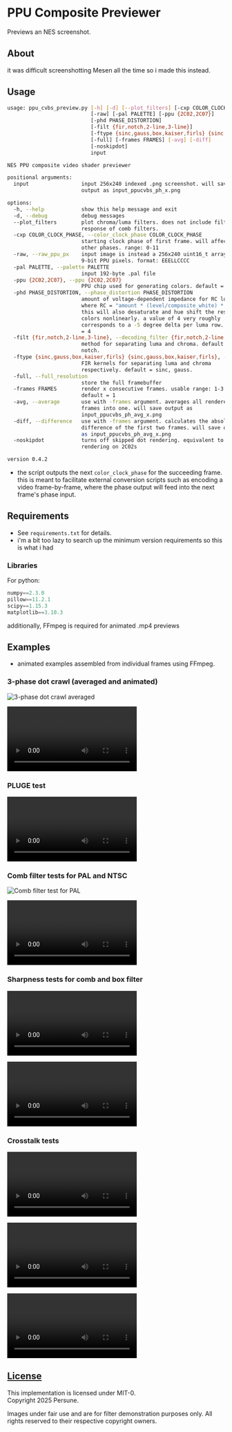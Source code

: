 # PPU Composite Previewer

Previews an NES screenshot.

## About

it was difficult screenshotting Mesen all the time so i made this instead.

## Usage

```sh
usage: ppu_cvbs_preview.py [-h] [-d] [--plot_filters] [-cxp COLOR_CLOCK_PHASE]
                           [-raw] [-pal PALETTE] [-ppu {2C02,2C07}]
                           [-phd PHASE_DISTORTION]
                           [-filt {fir,notch,2-line,3-line}]
                           [-ftype {sinc,gauss,box,kaiser,firls} {sinc,gauss,box,kaiser,firls}]
                           [-full] [-frames FRAMES] [-avg] [-diff]
                           [-noskipdot]
                           input

NES PPU composite video shader previewer

positional arguments:
  input                 input 256x240 indexed .png screenshot. will save
                        output as input_ppucvbs_ph_x.png

options:
  -h, --help            show this help message and exit
  -d, --debug           debug messages
  --plot_filters        plot chroma/luma filters. does not include filter
                        response of comb filters.
  -cxp COLOR_CLOCK_PHASE, --color_clock_phase COLOR_CLOCK_PHASE
                        starting clock phase of first frame. will affect all
                        other phases. range: 0-11
  -raw, --raw_ppu_px    input image is instead a 256x240 uint16_t array of raw
                        9-bit PPU pixels. format: EEELLCCCC
  -pal PALETTE, --palette PALETTE
                        input 192-byte .pal file
  -ppu {2C02,2C07}, --ppu {2C02,2C07}
                        PPU chip used for generating colors. default = 2C02
  -phd PHASE_DISTORTION, --phase_distortion PHASE_DISTORTION
                        amount of voltage-dependent impedance for RC lowpass,
                        where RC = "amount * (level/composite_white) * 1e-8".
                        this will also desaturate and hue shift the resulting
                        colors nonlinearly. a value of 4 very roughly
                        corresponds to a -5 degree delta per luma row. default
                        = 4
  -filt {fir,notch,2-line,3-line}, --decoding_filter {fir,notch,2-line,3-line}
                        method for separating luma and chroma. default =
                        notch.
  -ftype {sinc,gauss,box,kaiser,firls} {sinc,gauss,box,kaiser,firls}, --fir_filter_type {sinc,gauss,box,kaiser,firls} {sinc,gauss,box,kaiser,firls}
                        FIR kernels for separating luma and chroma
                        respectively. default = sinc, gauss.
  -full, --full_resolution
                        store the full framebuffer
  -frames FRAMES        render x consecutive frames. usable range: 1-3.
                        default = 1
  -avg, --average       use with -frames argument. averages all rendered
                        frames into one. will save output as
                        input_ppucvbs_ph_avg_x.png
  -diff, --difference   use with -frames argument. calculates the absolute
                        difference of the first two frames. will save output
                        as input_ppucvbs_ph_avg_x.png
  -noskipdot            turns off skipped dot rendering. equivalent to
                        rendering on 2C02s

version 0.4.2
```

- the script outputs the next `color_clock_phase` for the succeeding frame. this
  is meant to facilitate external conversion scripts such as encoding a video
  frame-by-frame, where the phase output will feed into the next frame's phase
  input.

## Requirements

- See `requirements.txt` for details.
- i'm a bit too lazy to search up the minimum version requirements so this is what i had

### Libraries

For python:

```python
numpy==2.3.0
pillow==11.2.1
scipy==1.15.3
matplotlib==3.10.3
```

additionally, FFmpeg is required for animated .mp4 previews

## Examples

- animated examples assembled from individual frames using FFmpeg.

### 3-phase dot crawl (averaged and animated)

![3-phase dot crawl averaged](https://raw.githubusercontent.com/Gumball2415/pencil-case/refs/heads/main/ppu_cvbs_previewer/docs/addie.png)

![3-phase dot crawl animated](https://raw.githubusercontent.com/Gumball2415/pencil-case/refs/heads/main/ppu_cvbs_previewer/docs/addie.mp4)

### PLUGE test

![PLUGE](https://raw.githubusercontent.com/Gumball2415/pencil-case/refs/heads/main/ppu_cvbs_previewer/docs/240pee.mp4)

### Comb filter tests for PAL and NTSC

![Comb filter test for PAL](https://raw.githubusercontent.com/Gumball2415/pencil-case/refs/heads/main/ppu_cvbs_previewer/docs/240pee_2_PAL.png)

![Comb filter test for NTSC](https://raw.githubusercontent.com/Gumball2415/pencil-case/refs/heads/main/ppu_cvbs_previewer/docs/240pee_2_NTSC.mp4)

### Sharpness tests for comb and box filter

![Sharpness test: Comb filter](https://raw.githubusercontent.com/Gumball2415/pencil-case/refs/heads/main/ppu_cvbs_previewer/docs/240pee_3_comb.mp4)

![Sharpness test: Box filter](https://raw.githubusercontent.com/Gumball2415/pencil-case/refs/heads/main/ppu_cvbs_previewer/docs/240pee_3_box.mp4)

### Crosstalk tests

![Crosstalk test: FIR filter (Sinc + Gaussian)](https://raw.githubusercontent.com/Gumball2415/pencil-case/refs/heads/main/ppu_cvbs_previewer/docs/dither.mp4)

![Crosstalk test: 2-line comb filter](https://raw.githubusercontent.com/Gumball2415/pencil-case/refs/heads/main/ppu_cvbs_previewer/docs/dither_2line.mp4)

![Crosstalk test: 3-line comb filter](https://raw.githubusercontent.com/Gumball2415/pencil-case/refs/heads/main/ppu_cvbs_previewer/docs/dither_3line.mp4)

## [License](../LICENSE_MIT-0.txt)

This implementation is licensed under MIT-0.\
Copyright 2025 Persune.

Images under fair use and are for filter demonstration purposes only. All rights reserved to their respective copyright owners.
